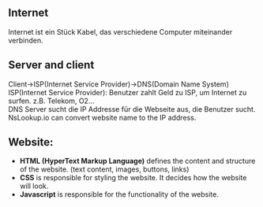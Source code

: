 ## Internet
Internet ist ein Stück Kabel, das verschiedene Computer miteinander verbinden.

## Server and client
Client->ISP(Internet Service Provider)->DNS(Domain Name System)<br>
ISP(Internet Service Provider): Benutzer zahlt Geld zu ISP, um Internet zu surfen. z.B. Telekom, O2...<br>
DNS Server sucht die IP Addresse für die Webseite aus, die Benutzer sucht.<br>
NsLookup.io can convert website name to the IP address.<br>

## Website:
- **HTML (HyperText Markup Language)** defines the content and structure of the website. (text content, images, buttons, links)<br>
- **CSS** is responsible for styling the website. It decides how the website will look.<br>
- **Javascript** is responsible for the functionality of the website.<br>


